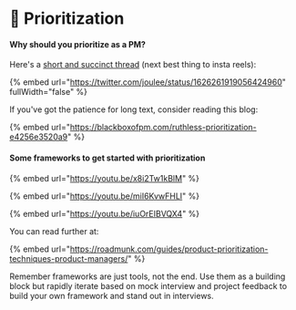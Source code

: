# 🏅 Prioritization

#### Why should you prioritize as a PM?

Here's a [short and succinct thread](https://twitter.com/joulee/status/1626261919056424960) (next best thing to insta reels):

{% embed url="https://twitter.com/joulee/status/1626261919056424960" fullWidth="false" %}

If you've got the patience for long text, consider reading this blog:

{% embed url="https://blackboxofpm.com/ruthless-prioritization-e4256e3520a9" %}

#### Some frameworks to get started with prioritization

{% embed url="https://youtu.be/x8i2Tw1kBlM" %}

{% embed url="https://youtu.be/miI6KvwFHLI" %}

{% embed url="https://youtu.be/iuOrEIBVQX4" %}

You can read further at:

{% embed url="https://roadmunk.com/guides/product-prioritization-techniques-product-managers/" %}

Remember frameworks are just tools, not the end. Use them as a building block but rapidly iterate based on mock interview and project feedback to build your own framework and stand out in interviews.
